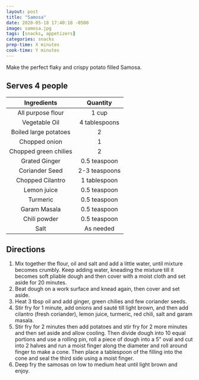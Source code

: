 ```yaml
---
layout: post
title: "Samosa"
date: 2020-05-18 17:40:18 -0500
image: samosa.jpg
tags: [snacks, appetizers]
categories: snacks
prep-time: X minutes
cook-time: Y minutes
---
```


Make the perfect flaky and crispy potato filled Samosa.

## Serves 4 people

|      Ingredients      |    Quantity   |
|:---------------------:|:-------------:|
|   All purpose flour   |     1 cup     |
|     Vegetable Oil     | 4 tablespoons |
| Boiled large potatoes |       2       |
|     Chopped onion     |       1       |
| Chopped green chilies |       2       |
|     Grated Ginger     |  0.5 teaspoon |
|     Coriander Seed    | 2-3 teaspoons |
|    Chopped Cilantro   |  1 tablespoon |
|      Lemon juice      |  0.5 teaspoon |
|        Turmeric       |  0.5 teaspoon |
|      Garam Masala     |  0.5 teaspoon |
|      Chili powder     |  0.5 teaspoon |
|          Salt         |   As needed   |


## Directions

1. Mix together the flour, oil and salt and add a little water, until mixture becomes crumbly. Keep adding water, kneading the mixture till it becomes soft pliable dough and then cover with a moist cloth and set aside for 20 minutes.
2. Beat dough on a work surface and knead again, then cover and set aside.
3. Heat 3 tbsp oil and add ginger, green chilies and few coriander seeds.
4. Stir fry for 1 minute, add onions and sauté till light brown, and then add cilantro (fresh coriander), lemon juice, turmeric, red chili, salt and garam masala.
5. Stir fry for 2 minutes then add potatoes and stir fry for 2 more minutes and then set aside and allow cooling. Then divide dough into 10 equal portions and use a rolling pin, roll a piece of dough into a 5" oval and cut into 2 halves  and run a moist finger along the diameter and roll around finger to make a cone. Then place a tablespoon of the filling into the cone and seal the third side using a moist finger.
6. Deep fry the samosas on low to medium heat until light brown and enjoy.
